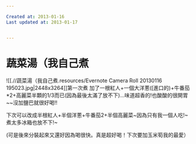 ```yaml
---

Created at: 2013-01-16
Last updated at: 2013-01-17


---
```


# 蔬菜湯（我自己煮


![[.//蔬菜湯（我自己煮.resources/Evernote Camera Roll 20130116 195023.jpg\|2448x3264]]第一次煮 加了一根紅人+一個大洋蔥(\[進口的)+牛番茄\*2+高麗菜半顆的1/3而已(因為最後太滿了放不下)...味道超香的!也酸酸的很開胃~~沒加鹽巴就很好喝!!

下次可以改成半根紅人+半個洋蔥+牛番茄2+半個高麗菜~因為只有我一個人吃!~煮太多冰箱也放不下!~

(可是後來分裝起來又還好因為喝很快。真是超好喝！下次要加玉米筍我的最愛）

